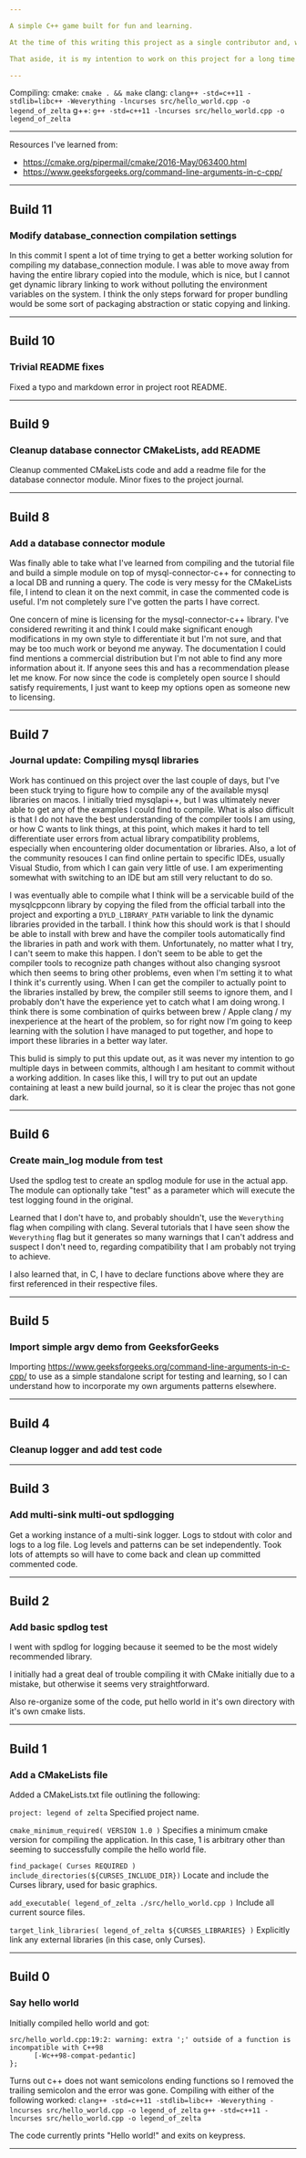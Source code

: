 ```yaml
---

A simple C++ game built for fun and learning.

At the time of this writing this project as a single contributor and, while efforts are made to keep the code organized and understandable, this repository is not guaranteed to always be in any particular state. In addition, this project is in an incredibly early stage right now, with very little in the way of planning or documentation.

That aside, it is my intention to work on this project for a long time and ultimately find useful collaboration from elements in the community as one-off additions or short/long term collaboration. Please feel free to reach out to me here or at zolvaring@gmail.com if interested or with any other questions or concerns.

---
```


Compiling:
  cmake: `cmake . && make`
  clang: `clang++ -std=c++11 -stdlib=libc++ -Weverything -lncurses src/hello_world.cpp -o legend_of_zelta`
  g++: `g++ -std=c++11 -lncurses src/hello_world.cpp -o legend_of_zelta`

---

Resources I've learned from:
  - https://cmake.org/pipermail/cmake/2016-May/063400.html
  - https://www.geeksforgeeks.org/command-line-arguments-in-c-cpp/

---

## Build 11
### Modify database_connection compilation settings

In this commit I spent a lot of time trying to get a better working solution for compiling my database_connection module. I was able to move away from having the entire library copied into the module, which is nice, but I cannot get dynamic library linking to work without polluting the environment variables on the system. I think the only steps forward for proper bundling would be some sort of packaging abstraction or static copying and linking.

---

## Build 10
### Trivial README fixes

Fixed a typo and markdown error in project root README.

---

## Build 9
### Cleanup database connector CMakeLists, add README

Cleanup commented CMakeLists code and add a readme file for the database connector module.
Minor fixes to the project journal.

---

## Build 8
### Add a database connector module

Was finally able to take what I've learned from compiling and the tutorial file and build a simple module on top of mysql-connector-c++ for connecting to a local DB and running a query. The code is very messy for the CMakeLists file, I intend to clean it on the next commit, in case the commented code is useful. I'm not completely sure I've gotten the parts I have correct.

One concern of mine is licensing for the mysql-connector-c++ library. I've considered rewriting it and think I could make significant enough modifications in my own style to differentiate it but I'm not sure, and that may be too much work or beyond me anyway. The documentation I could find mentions a commercial distribution but I'm not able to find any more information about it. If anyone sees this and has a recommendation please let me know. For now since the code is completely open source I should satisfy requirements, I just want to keep my options open as someone new to licensing.

---

## Build 7
### Journal update: Compiling mysql libraries

Work has continued on this project over the last couple of days, but I've been stuck trying to figure how to compile any of the available mysql libraries on macos. I initially tried mysqlapi++, but I was ultimately never able to get any of the examples I could find to compile. What is also difficult is that I do not have the best understanding of the compiler tools I am using, or how C wants to link things, at this point, which makes it hard to tell differentiate user errors from actual library compatibility problems, especially when encountering older documentation or libraries. Also, a lot of the community resouces I can find online pertain to specific IDEs, usually Visual Studio, from which I can gain very little of use. I am experimenting somewhat with switching to an IDE but am still very reluctant to do so.

I was eventually able to compile what I think will be a servicable build of the mysqlcppconn library by copying the filed from the official tarball into the project and exporting a `DYLD_LIBRARY_PATH` variable to link the dynamic libraries provided in the tarball. I think how this should work is that I should be able to install with brew and have the compiler tools automatically find the libraries in path and work with them. Unfortunately, no matter what I try, I can't seem to make this happen. I don't seem to be able to get the compiler tools to recognize path changes without also changing sysroot which then seems to bring other problems, even when I'm setting it to what I think it's currently using. When I can get the compiler to actually point to the libraries installed by brew, the compiler still seems to ignore them, and I probably don't have the experience yet to catch what I am doing wrong. I think there is some combination of quirks between brew / Apple clang / my inexperience at the heart of the problem, so for right now I'm going to keep learning with the solution I have managed to put together, and hope to import these libraries in a better way later.

This bulid is simply to put this update out, as it was never my intention to go multiple days in between commits, although I am hesitant to commit without a working addition. In cases like this, I will try to put out an update containing at least a new build journal, so it is clear the projec thas not gone dark.

---

## Build 6
### Create main_log module from test

Used the spdlog test to create an spdlog module for use in the actual app. The module can optionally take "test" as a parameter which will execute the test logging found in the original.

Learned that I don't have to, and probably shouldn't, use the `Weverything` flag when compiling with clang. Several tutorials that I have seen show the `Weverything` flag but it generates so many warnings that I can't address and suspect I don't need to, regarding compatibility that I am probably not trying to achieve.

I also learned that, in C, I have to declare functions above where they are first referenced in their respective files.

---

## Build 5
### Import simple argv demo from GeeksforGeeks

Importing https://www.geeksforgeeks.org/command-line-arguments-in-c-cpp/ to use as a simple standalone script for testing and learning, so I can understand how to incorporate my own
 arguments patterns elsewhere.

---

## Build 4
### Cleanup logger and add test code

---

## Build 3
### Add multi-sink multi-out spdlogging

Get a working instance of a multi-sink logger. Logs to stdout with color and logs to a log
file. Log levels and patterns can be set independently. Took lots of attempts so will have
 to come back and clean up committed commented code.

---

## Build 2
### Add basic spdlog test

I went with spdlog for logging because it seemed to be the most widely recommended library.

I initially had a great deal of trouble compiling it with CMake initially due to a mistake, but otherwise it seems very straightforward.

Also re-organize some of the code, put hello world in it's own directory with it's own cmake lists.

---

## Build 1
### Add a CMakeLists file

Added a CMakeLists.txt file outlining the following:

`project: legend of zelta`
Specified project name.

`cmake_minimum_required( VERSION 1.0 )`
Specifies a minimum cmake version for compiling the application. In this case, 1 is arbitrary other than seeming to successfully compile the hello world file.

`find_package( Curses REQUIRED )`
`include_directories(${CURSES_INCLUDE_DIR})`
Locate and include the Curses library, used for basic graphics.

`add_executable( legend_of_zelta ./src/hello_world.cpp )`
Include all current source files.

`target_link_libraries( legend_of_zelta ${CURSES_LIBRARIES} )`
Explicitly link any external libraries (in this case, only Curses).

---

## Build 0
### Say hello world


Initially compiled hello world and got:
```
src/hello_world.cpp:19:2: warning: extra ';' outside of a function is incompatible with C++98
      [-Wc++98-compat-pedantic]
};
```
Turns out c++ does not want semicolons ending functions so I removed the trailing semicolon and the error was gone. Compiling with either of the following worked:
`clang++ -std=c++11 -stdlib=libc++ -Weverything -lncurses src/hello_world.cpp -o legend_of_zelta`
`g++ -std=c++11 -lncurses src/hello_world.cpp -o legend_of_zelta`

The code currently prints "Hello world!" and exits on keypress.

---
